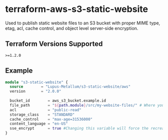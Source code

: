 # terraform-aws-s3-static-website

Used to publish static website files to an S3 bucket with proper MIME type, etag, acl, cache control, and object level server-side encryption.

## Terraform Versions Supported

`>=1.2.0`

## Example

``` Terraform
module "s3-static-website" {
  source        = "Lupus-Metallum/s3-static-website/aws"
  version       = "2.0.0"
  
  bucket_id        = aws_s3_bucket.example.id
  file_path        = "${path.module}/src/my-website-files/" # Where your index.html and TLD web content lives
  acl              = "public-read"
  storage_class    = "STANDARD"
  cache_control    = "max-age=31536000"
  content_language = "en-US"
  sse_encrypt      = true #Changing this variable will force the recreation of each file managed by this module
}
```

